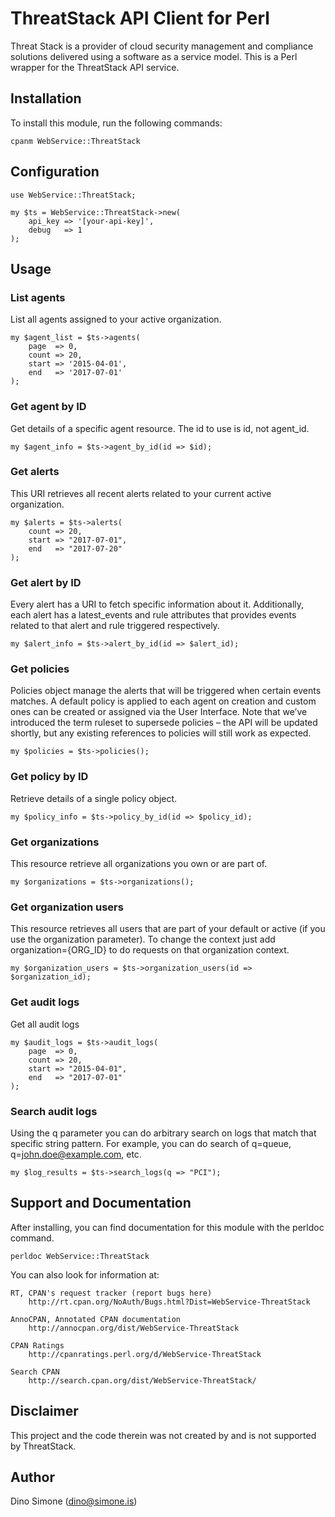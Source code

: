 # ThreatStack API Client for Perl

Threat Stack is a provider of cloud security management and compliance solutions delivered using a software as a service model. This is a Perl wrapper for the ThreatStack API service.


## Installation

To install this module, run the following commands:

    cpanm WebService::ThreatStack


## Configuration

    use WebService::ThreatStack;

    my $ts = WebService::ThreatStack->new(
        api_key => '[your-api-key]',
        debug   => 1
    );


## Usage


### List agents

List all agents assigned to your active organization.

    my $agent_list = $ts->agents(
        page  => 0,
        count => 20,
        start => '2015-04-01',
        end   => '2017-07-01'
    );


### Get agent by ID

Get details of a specific agent resource. The id to use is id, not agent_id.

    my $agent_info = $ts->agent_by_id(id => $id);


### Get alerts

This URI retrieves all recent alerts related to your current active organization.

    my $alerts = $ts->alerts(
        count => 20,
        start => "2017-07-01",
        end   => "2017-07-20"
    );


### Get alert by ID

Every alert has a URI to fetch specific information about it. Additionally, each alert has a 
latest_events and rule attributes that provides events related to that alert and rule triggered 
respectively.

    my $alert_info = $ts->alert_by_id(id => $alert_id);


### Get policies

Policies object manage the alerts that will be triggered when certain events matches.
A default policy is applied to each agent on creation and custom ones can be created or 
assigned via the User Interface. Note that we’ve introduced the term ruleset to supersede 
policies – the API will be updated shortly, but any existing references to policies 
will still work as expected.

    my $policies = $ts->policies();


### Get policy by ID

Retrieve details of a single policy object.

    my $policy_info = $ts->policy_by_id(id => $policy_id);


### Get organizations 

This resource retrieve all organizations you own or are part of.

    my $organizations = $ts->organizations();


### Get organization users

This resource retrieves all users that are part of your default or active (if you 
use the organization parameter). To change the context just add organization={ORG_ID} 
to do requests on that organization context.

    my $organization_users = $ts->organization_users(id => $organization_id);


### Get audit logs

Get all audit logs

    my $audit_logs = $ts->audit_logs(
        page  => 0,
        count => 20,
        start => "2015-04-01",
        end   => "2017-07-01"
    );


### Search audit logs

Using the q parameter you can do arbitrary search on logs that match that 
specific string pattern. For example, you can do search of q=queue, 
q=john.doe@example.com, etc.

    my $log_results = $ts->search_logs(q => "PCI");



## Support and Documentation

After installing, you can find documentation for this module with the
perldoc command.

    perldoc WebService::ThreatStack

You can also look for information at:

    RT, CPAN's request tracker (report bugs here)
        http://rt.cpan.org/NoAuth/Bugs.html?Dist=WebService-ThreatStack

    AnnoCPAN, Annotated CPAN documentation
        http://annocpan.org/dist/WebService-ThreatStack

    CPAN Ratings
        http://cpanratings.perl.org/d/WebService-ThreatStack

    Search CPAN
        http://search.cpan.org/dist/WebService-ThreatStack/


## Disclaimer

This project and the code therein was not created by and is not supported by ThreatStack.


## Author

Dino Simone (dino@simone.is)

